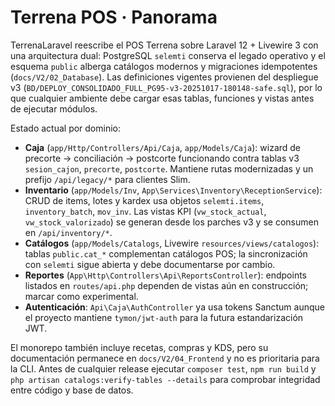 # Terrena POS · Panorama

TerrenaLaravel reescribe el POS Terrena sobre Laravel 12 + Livewire 3 con una arquitectura dual: PostgreSQL `selemti` conserva el legado operativo y el esquema `public` alberga catálogos modernos y migraciones idempotentes (`docs/V2/02_Database`). Las definiciones vigentes provienen del despliegue v3 (`BD/DEPLOY_CONSOLIDADO_FULL_PG95-v3-20251017-180148-safe.sql`), por lo que cualquier ambiente debe cargar esas tablas, funciones y vistas antes de ejecutar módulos.

Estado actual por dominio:
- **Caja** (`app/Http/Controllers/Api/Caja`, `app/Models/Caja`): wizard de precorte → conciliación → postcorte funcionando contra tablas v3 `sesion_cajon`, `precorte`, `postcorte`. Mantiene rutas modernizadas y un prefijo `/api/legacy/*` para clientes Slim.
- **Inventario** (`app/Models/Inv`, `App\Services\Inventory\ReceptionService`): CRUD de items, lotes y kardex usa objetos `selemti.items`, `inventory_batch`, `mov_inv`. Las vistas KPI (`vw_stock_actual`, `vw_stock_valorizado`) se generan desde los parches v3 y se consumen en `/api/inventory/*`.
- **Catálogos** (`app/Models/Catalogs`, Livewire `resources/views/catalogos`): tablas `public.cat_*` complementan catálogos POS; la sincronización con `selemti` sigue abierta y debe documentarse por cambio.
- **Reportes** (`App\Http\Controllers\Api\ReportsController`): endpoints listados en `routes/api.php` dependen de vistas aún en construcción; marcar como experimental.
- **Autenticación**: `Api\Caja\AuthController` ya usa tokens Sanctum aunque el proyecto mantiene `tymon/jwt-auth` para la futura estandarización JWT.

El monorepo también incluye recetas, compras y KDS, pero su documentación permanece en `docs/V2/04_Frontend` y no es prioritaria para la CLI. Antes de cualquier release ejecutar `composer test`, `npm run build` y `php artisan catalogs:verify-tables --details` para comprobar integridad entre código y base de datos.
